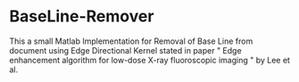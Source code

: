 # BaseLine-Remover
This a small Matlab Implementation for Removal of Base Line from document using Edge Directional Kernel stated in paper " Edge enhancement algorithm for low-dose X-ray fluoroscopic imaging " by Lee et al.
